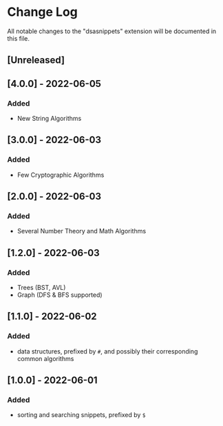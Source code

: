 # Change Log

All notable changes to the "dsasnippets" extension will be documented in this file.

## [Unreleased]

## [4.0.0] - 2022-06-05
### Added
- New String Algorithms

## [3.0.0] - 2022-06-03
### Added
- Few Cryptographic Algorithms

## [2.0.0] - 2022-06-03
### Added
- Several Number Theory and Math Algorithms

## [1.2.0] - 2022-06-03
### Added
- Trees (BST, AVL)
- Graph (DFS & BFS supported)

## [1.1.0] - 2022-06-02
### Added
- data structures, prefixed by `#`, and possibly their corresponding common algorithms

## [1.0.0] - 2022-06-01
### Added
- sorting and searching snippets, prefixed by `$`